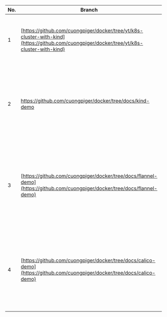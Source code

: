 |No.|Branch|Description|Tag|
|-|-|-|-|
|1|[https://github.com/cuongpiger/docker/tree/yt/k8s-cluster-with-kind](https://github.com/cuongpiger/docker/tree/yt/k8s-cluster-with-kind)|Run k8s cluster with `KinD`, and then access Nginx service through **NodePort**.|`kind`, `k8s`, `nodeport`|
|2|https://github.com/cuongpiger/docker/tree/docs/kind-demo|Run k8s cluster with `KinD`, and then access Nginx service through **NodePort** and **KinD Port Mapping technique**.|`kind`, `k8s`, `nodeport`, `port-mapping`|
|3|[https://github.com/cuongpiger/docker/tree/docs/flannel-demo](https://github.com/cuongpiger/docker/tree/docs/flannel-demo)|Run k8s cluster with `KinD` and `Flannel CNI`, and then using `ping` command to check connectivity between pods on the same cluster.|`kind`, `k8s`, `flannel`, `cni`|
|4|[https://github.com/cuongpiger/docker/tree/docs/calico-demo](https://github.com/cuongpiger/docker/tree/docs/calico-demo)|Run k8s cluster with `KinD` and `Calico CNI`, and then using `ping` command to check connectivity between pods on the same cluster.|`kind`, `k8s`, `calico`, `cni`|